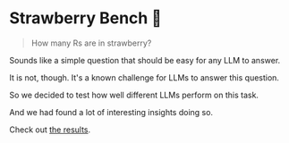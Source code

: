 # Strawberry Bench 🍓

> How many Rs are in strawberry?

Sounds like a simple question that should be easy for any LLM to answer.

It is not, though. It's a known challenge for LLMs to answer this question.

So we decided to test how well different LLMs perform on this task.

And we had found a lot of interesting insights doing so.

Check out [the results](https://multinear.github.io/strawberry-bench/).
